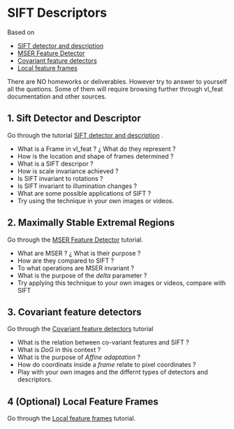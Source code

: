 # SIFT Descriptors

Based on 

- [SIFT detector and description](http://www.vlfeat.org/overview/sift.html)
- [MSER Feature Detector](http://www.vlfeat.org/overview/mser.html)
- [Covariant feature detectors](http://www.vlfeat.org/overview/covdet.html)
- [Local feature frames](http://www.vlfeat.org/overview/frame.html)

There are NO homeworks or deliverables. However try to answer to yourself all the quetions. Some of them will require browsing further through vl_feat documentation and other sources.

## 1. Sift Detector and Descriptor

Go through the tutorial [SIFT detector and description](http://www.vlfeat.org/overview/sift.html) . 

- What is a Frame in vl_feat ? ¿ What do they represent ?
- How is the location and shape of frames determined ?
- What is a SIFT descripor ?
- How is scale invariance achieved ?
- Is SIFT invariant to rotations ?
- Is SIFT invariant to illumination changes ?
- What are some possible applications of SIFT ?
- Try using the technique in your own images or videos.

## 2. Maximally Stable Extremal Regions 

Go through the [MSER Feature Detector](http://www.vlfeat.org/overview/mser.html) tutorial. 

- What are MSER ? ¿ What is their purpose ?
- How are they compared to SIFT ?
- To what operations are MSER invariant ?
- What is the purpose of the *delta* parameter ?
- Try applying this technique to your own images or videos, compare with SIFT

## 3. Covariant feature detectors

Go through the [Covariant feature detectors](http://www.vlfeat.org/overview/covdet.html) tutorial

- What is the relation between co-variant features and SIFT ?
- What is *DoG* in this context ?
- What is the purpose of *Affine adaptation* ?
- How do coordinats inside a *frame* relate to pixel coordinates ?
- Play with your own images and the differnt types of detectors and descriptors.

## 4 (Optional) Local Feature Frames

Go through the [Local feature frames](http://www.vlfeat.org/overview/frame.html) tutorial.



